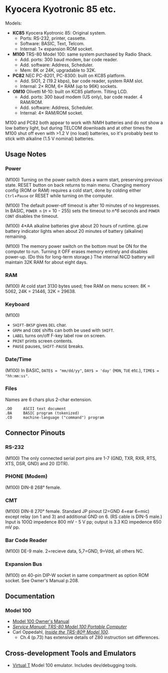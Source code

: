 Kyocera Kyotronic 85 etc.
=========================

Models:
- __KC85__ Kyocera Kyotronic 85: Original system.
  - Ports: RS-232, printer, cassette.
  - Software: BASIC, Text, Telcom.
  - Internal: 1× expansion ROM socket.
- __M100__ TRS-80 Model 100: same system purchased by Radio Shack.
  - Add. ports: 300 baud modem, bar code reader.
  - Add. software: Address, Scheduler.
  - Mem: 8K or 24K, upgradable to 32K.
- __PC82__ NEC PC-8201, PC-8300: built on KC85 platform.
  - Add. SIO1, 2 (19.2 kbps), bar code reader, system RAM slot.
  - Internal: 2× ROM, 6× RAM (up to 96K) sockets.
- __OM10__ Olivetti M-10: built on KC85 platform. Tilting LCD.
  - Add. ports: 300 baud modem (US only), bar code reader. 4 RAM/ROM.
  - Add. software: Address, Scheduler.
  - Internal: 4× RAM/ROM socket.

M100 and PC82 both appear to work with NiMH batteries and do not show a low
battery light, but during TELCOM downloads and at other times the M100 shut
off even with >1.2 V (no load) batteries, so it's probably best to stick
with alkaline (1.5 V nominal) batteries.


Usage Notes
-----------

### Power

(M100) Turning on the power switch does a warm start, preserving previous
state. RESET button on back returns to main menu. Changing memory config
(ROM or RAM) requires a cold start, done by colding either `Ctrl`+`Pause`
or RESET while turning on the computer.

(M100) The default power-off timeout is after 10 minutes of no keypresses.
In BASIC, `POWER n` (_n_ = 10 - 255) sets the timeout to _n*6_ seconds and
`POWER CONT` disables the timeout.

(M100) 4×AA alkaline batteries give about 20 hours of runtime. gLow battery
indicator lights when about 20 minutes of battery (alkaline) remaining.

(M100) The memory power switch on the bottom must be ON for the computer to
run. Turning it OFF erases memory entirely and disables power-up. (Do this
for long-term storage.) The internal NiCD battery will maintain 32K RAM for
about eight days.

### RAM

(M100) At cold start 3130 bytes used; free RAM on menu screen:
8K = 5062, 24K = 21446, 32K = 29638.

### Keyboard

(M100)
- `SHIFT-BKSP` gives `DEL` char.
- `GRPH` and `CODE` shifts can both be used with `SHIFT`.
- `LABEL` turns on/off F-key label row on screen.
- `PRINT` prints screen contents.
- `PAUSE` pauses, `SHIFT-PAUSE` breaks.

### Date/Time

(M100) In BASIC, `DATE$ = "mm/dd/yy"`, `DAY$ = 'day'` (`MON`, `TUE` etc.),
`TIME$ = "hh:mm:ss"`.

### Files

Names are 6 chars plus 2-char extension.

    .DO     ASCII text document
    .BA     BASIC program (tokenized)
    .CO     machine-language ("command") program


Connector Pinouts
-----------------

### RS-232

(M100) The only connected serial port pins are 1-7 (GND, TXR, RXR, RTS,
XTS, DSR, GND) and 20 (DTR).

### PHONE (Modem)

(M100) DIN-8 268° female.

### CMT

(M100) DIN-8 270° female. Standard JP pinout (2=GND 4=ear 6=mic) except
relay (on 1 and 3) and additional GND on 6. (RS cable is DIN-5 male.) Input
is 100Ω impedence 800 mV - 5 V pp; output is 3.3 KΩ impedence 650 mV pp.

### Bar Code Reader

(M100) DE-9 male. 2=recieve data, 5,7=GND, 9=Vdd, all others NC.

### Expansion Bus

(M100) on 40-pin DIP-W socket in same compartment as option ROM socket.
See Owner's Manual p.208.


Documentation
-------------

### Model 100

- [Model 100 Owner's Manual][m100 user]
- [_Service Manual: TRS-80 Model 100 Portable Computer_][m100 service]
- Carl Oppedahl, [_Inside the TRS-80® Model 100_][m100 inside].
  - Ch.4 (p.73) has extensive details of Z80 instruction set differences.


Cross-development Tools and Emulators
-------------------------------------

- [Virtual T] Model 100 emulator. Includes dev/debugging tools.



<!-------------------------------------------------------------------->
[m100 service]: https://archive.org/stream/m100service#page/n1/mode/1up
[m100 user]: https://archive.org/stream/trs-80-m-100-user-guide#page/n4/mode/1up
[m100 inside]: https://archive.org/stream/InsideTheTrs80Model100#page/n6/mode/1up

[Virtual T]: https://sourceforge.net/projects/virtualt/
